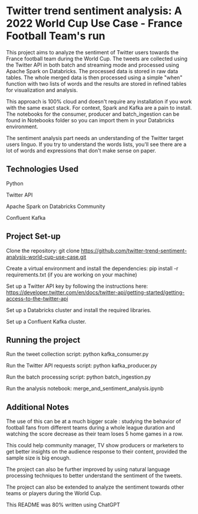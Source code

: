 # Twitter trend sentiment analysis: A 2022 World Cup Use Case - France Football Team's run

This project aims to analyze the sentiment of Twitter users towards the France football team during the World Cup. The tweets are collected using the Twitter API in both batch and streaming mode and processed using Apache Spark on Databricks. The processed data is stored in raw data tables. The whole merged data is then processed using a simple "when" function with two lists of words and the results are stored in refined tables for visualization and analysis.

This approach is 100% cloud and doesn't require any installation if you work with the same exact stack. For context, Spark and Kafka are a pain to install. The notebooks for the consumer, producer and batch_ingestion can be found in Notebooks folder so you can import them in your Databricks environment.

The sentiment analysis part needs an understanding of the Twitter target users linguo. If you try to understand the words lists, you'll see there are a lot of words and expressions that don't make sense on paper.

## Technologies Used
Python

Twitter API

Apache Spark on Databricks Community

Confluent Kafka
## Project Set-up
Clone the repository: git clone https://github.com/twitter-trend-sentiment-analysis-world-cup-use-case.git

Create a virtual environment and install the dependencies: pip install -r requirements.txt (if you are working on your machine)

Set up a Twitter API key by following the instructions here: https://developer.twitter.com/en/docs/twitter-api/getting-started/getting-access-to-the-twitter-api 

Set up a Databricks cluster and install the required libraries.

Set up a Confluent Kafka cluster.

## Running the project
Run the tweet collection script: python kafka_consumer.py

Run the Twitter API requests script: python kafka_producer.py

Run the batch processing script: python batch_ingestion.py

Run the analysis notebook: merge_and_sentiment_analysis.ipynb

## Additional Notes
The use of this can be at a much bigger scale : studying the behavior of football fans from different teams during a whole league duration and watching the score decrease as their team loses 5 home games in a row.

This could help community manager, TV show producers or marketers to get better insights on the audience response to their content, provided the sample size is big enough.

The project can also be further improved by using natural language processing techniques to better understand the sentiment of the tweets.

The project can also be extended to analyze the sentiment towards other teams or players during the World Cup.

This README was 80% written using ChatGPT
